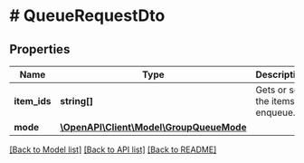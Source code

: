 # # QueueRequestDto

## Properties

Name | Type | Description | Notes
------------ | ------------- | ------------- | -------------
**item_ids** | **string[]** | Gets or sets the items to enqueue. | [optional]
**mode** | [**\OpenAPI\Client\Model\GroupQueueMode**](GroupQueueMode.md) |  | [optional]

[[Back to Model list]](../../README.md#models) [[Back to API list]](../../README.md#endpoints) [[Back to README]](../../README.md)
